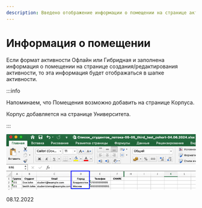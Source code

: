 ```yaml
---
description: Введено отображение информации о помещении на странице активности
---
```


# Информация о помещении

Если формат активности Офлайн или Гибридная и заполнена информация о помещении на странице создания/редактирования активности, то эта информация будет отображаться в шапке активности.

:::info

Напоминаем, что Помещения возможно добавить на странице Корпуса.

Корпус добавляется на странице Университета.

:::

![](<../../.gitbook/assets/image (7) (1).png>)

08.12.2022
